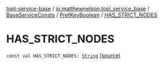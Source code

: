 [topl-service-base](../../../index.md) / [io.matthewnelson.topl_service_base](../../index.md) / [BaseServiceConsts](../index.md) / [PrefKeyBoolean](index.md) / [HAS_STRICT_NODES](./-h-a-s_-s-t-r-i-c-t_-n-o-d-e-s.md)

# HAS_STRICT_NODES

`const val HAS_STRICT_NODES: `[`String`](https://kotlinlang.org/api/latest/jvm/stdlib/kotlin/-string/index.html) [(source)](https://github.com/05nelsonm/TorOnionProxyLibrary-Android/blob/master/topl-service-base/src/main/java/io/matthewnelson/topl_service_base/BaseServiceConsts.kt#L136)